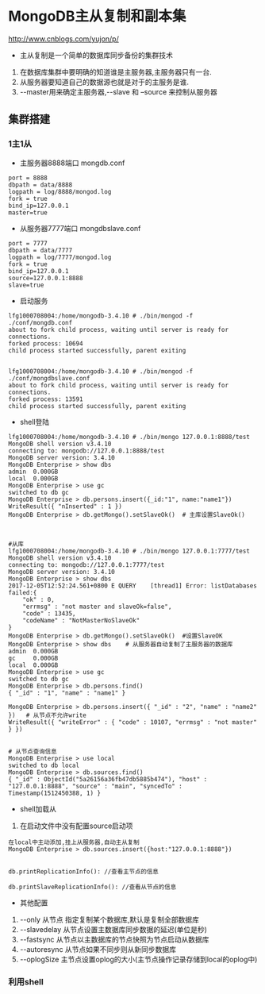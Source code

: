 
# MongoDB主从复制和副本集

http://www.cnblogs.com/yujon/p/

* 主从复制是一个简单的数据库同步备份的集群技术    
1. 在数据库集群中要明确的知道谁是主服务器,主服务器只有一台.
2. 从服务器要知道自己的数据源也就是对于的主服务是谁.
3. --master用来确定主服务器,--slave 和 –source 来控制从服务器

## 集群搭建

### 1主1从

* 主服务器8888端口 mongdb.conf 
```
port = 8888
dbpath = data/8888
logpath = log/8888/mongod.log
fork = true
bind_ip=127.0.0.1
master=true

```
* 从服务器7777端口 mongdbslave.conf 
```
port = 7777
dbpath = data/7777
logpath = log/7777/mongod.log
fork = true
bind_ip=127.0.0.1
source=127.0.0.1:8888
slave=true
```

* 启动服务
```
lfg1000708004:/home/mongodb-3.4.10 # ./bin/mongod -f ./conf/mongdb.conf 
about to fork child process, waiting until server is ready for connections.
forked process: 10694
child process started successfully, parent exiting


lfg1000708004:/home/mongodb-3.4.10 # ./bin/mongod -f ./conf/mongdbslave.conf 
about to fork child process, waiting until server is ready for connections.
forked process: 13591
child process started successfully, parent exiting
```
* shell登陆
```
lfg1000708004:/home/mongodb-3.4.10 # ./bin/mongo 127.0.0.1:8888/test
MongoDB shell version v3.4.10
connecting to: mongodb://127.0.0.1:8888/test
MongoDB server version: 3.4.10
MongoDB Enterprise > show dbs
admin  0.000GB
local  0.000GB
MongoDB Enterprise > use gc
switched to db gc
MongoDB Enterprise > db.persons.insert({_id:"1", name:"name1"})
WriteResult({ "nInserted" : 1 })
MongoDB Enterprise > db.getMongo().setSlaveOk()  # 主库设置SlaveOk()



#从库
lfg1000708004:/home/mongodb-3.4.10 # ./bin/mongo 127.0.0.1:7777/test
MongoDB shell version v3.4.10
connecting to: mongodb://127.0.0.1:7777/test
MongoDB server version: 3.4.10
MongoDB Enterprise > show dbs
2017-12-05T12:52:24.561+0800 E QUERY    [thread1] Error: listDatabases failed:{
	"ok" : 0,
	"errmsg" : "not master and slaveOk=false",
	"code" : 13435,
	"codeName" : "NotMasterNoSlaveOk"
} 
MongoDB Enterprise > db.getMongo().setSlaveOk()  #设置SlaveOK
MongoDB Enterprise > show dbs    # 从服务器自动复制了主服务器的数据库
admin  0.000GB
gc     0.000GB
local  0.000GB
MongoDB Enterprise > use gc             
switched to db gc
MongoDB Enterprise > db.persons.find()
{ "_id" : "1", "name" : "name1" }

MongoDB Enterprise > db.persons.insert({ "_id" : "2", "name" : "name2" })   # 从节点不允许write
WriteResult({ "writeError" : { "code" : 10107, "errmsg" : "not master" } })


# 从节点查询信息
MongoDB Enterprise > use local
switched to db local
MongoDB Enterprise > db.sources.find()
{ "_id" : ObjectId("5a26156a36fb47db5885b474"), "host" : "127.0.0.1:8888", "source" : "main", "syncedTo" : Timestamp(1512450388, 1) }
```

* shell加载从
1. 在启动文件中没有配置source启动项
```
在local中主动添加,挂上从服务器,自动主从复制
MongoDB Enterprise > db.sources.insert({host:"127.0.0.1:8888"})


db.printReplicationInfo(): //查看主节点的信息

db.printSlaveReplicationInfo(): //查看从节点的信息
```


* 其他配置
1. --only  从节点 指定复制某个数据库,默认是复制全部数据库
2. --slavedelay  从节点设置主数据库同步数据的延迟(单位是秒)
3. --fastsync 从节点以主数据库的节点快照为节点启动从数据库
4. --autoresync 从节点如果不同步则从新同步数据库
5. --oplogSize  主节点设置oplog的大小(主节点操作记录存储到local的oplog中)



### 利用shell




